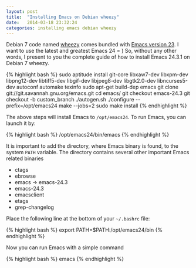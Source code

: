 ```yaml
---
layout: post
title:  "Installing Emacs on Debian wheezy"
date:   2014-03-18 23:32:24
categories: installing emacs debian wheezy
---
```


Debian 7 code named [wheezy](https://www.debian.org/releases/wheezy) comes bundled
with [Emacs version 23](https://packages.debian.org/wheezy/emacs). I want to use
the latest and greatest Emacs 24 = ) So, without any other words, I present to you
the complete guide of how to install Emacs 24.3.1 on Debian 7 wheezy.

{% highlight bash %}
sudo aptitude install git-core libxaw7-dev libxpm-dev libpng12-dev libtiff5-dev libgif-dev libjpeg8-dev libgtk2.0-dev libncurses5-dev autoconf automake texinfo
sudo apt-get build-dep emacs
git clone git://git.savannah.gnu.org/emacs.git
cd emacs/
git checkout emacs-24.3
git checkout -b custom_branch
./autogen.sh
./configure --prefix=/opt/emacs24
make --jobs=2
sudo make install
{% endhighlight %}

The above steps will install Emacs to `/opt/emacs24`. To run Emacs, you can launch it by:

{% highlight bash %}
/opt/emacs24/bin/emacs
{% endhighlight %}

It is important to add the directory, where Emacs binary is found, to the system `PATH`
variable. The directory contains several other important Emacs related binaries

- ctags
- ebrowse
- emacs -> emacs-24.3
- emacs-24.3
- emacsclient
- etags
- grep-changelog

Place the following line at the bottom of your `~/.bashrc` file:

{% highlight bash %}
export PATH=$PATH:/opt/emacs24/bin
{% endhighlight %}

Now you can run Emacs with a simple command

{% highlight bash %}
emacs
{% endhighlight %}
